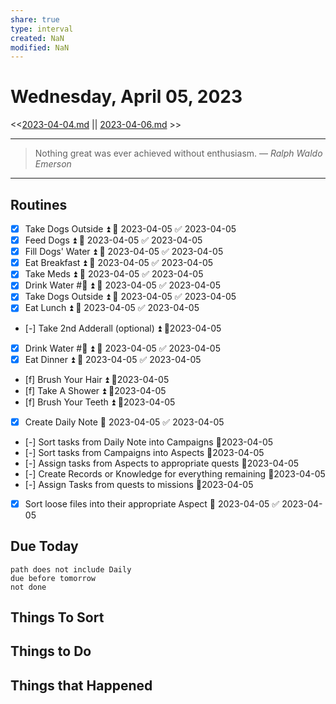 ```yaml
---
share: true
type: interval
created: NaN 
modified: NaN
---
```

# Wednesday, April 05, 2023
<<[2023-04-04.md](./2023-04-04.md) || [2023-04-06.md](./2023-04-06.md) >>

---

> Nothing great was ever achieved without enthusiasm.
> — <cite>Ralph Waldo Emerson</cite>

---

## Routines
- [x] Take Dogs Outside ⏫ 📅 2023-04-05 ✅ 2023-04-05
- [x] Feed Dogs ⏫ 📅 2023-04-05 ✅ 2023-04-05
- [x] Fill Dogs' Water ⏫ 📅 2023-04-05 ✅ 2023-04-05
- [x] Eat Breakfast ⏫ 📅 2023-04-05 ✅ 2023-04-05
- [x] Take Meds ⏫ 📅 2023-04-05 ✅ 2023-04-05
- [x] Drink Water #🌊 ⏫ 📅 2023-04-05 ✅ 2023-04-05
- [x] Take Dogs Outside ⏫ 📅 2023-04-05 ✅ 2023-04-05
- [x] Eat Lunch ⏫ 📅 2023-04-05 ✅ 2023-04-05
- [-] Take 2nd Adderall (optional) ⏫ 📆2023-04-05
- [x] Drink Water #🌊 ⏫ 📅 2023-04-05 ✅ 2023-04-05
- [x] Eat Dinner ⏫ 📅 2023-04-05 ✅ 2023-04-05
- [f] Brush Your Hair ⏫ 📆2023-04-05
- [f] Take A Shower ⏫ 📆2023-04-05
- [f] Brush Your Teeth ⏫ 📆2023-04-05
- [x] Create Daily Note 📅 2023-04-05 ✅ 2023-04-05
- [-] Sort tasks from Daily Note into Campaigns 📆2023-04-05
- [-] Sort tasks from Campaigns into Aspects 📆2023-04-05
- [-] Assign tasks from Aspects to appropriate quests 📆2023-04-05
- [-] Create Records or Knowledge for everything remaining 📆2023-04-05
- [-] Assign Tasks from quests to missions 📆2023-04-05
- [x] Sort loose files into their appropriate Aspect 📅 2023-04-05 ✅ 2023-04-05

## Due Today
```tasks
path does not include Daily
due before tomorrow
not done
```
## Things To Sort





## Things to Do


## Things that Happened

